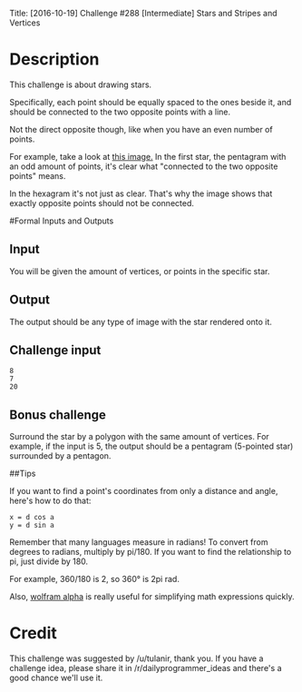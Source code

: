 Title: [2016-10-19] Challenge #288 [Intermediate] Stars and Stripes and Vertices

# Description
This challenge is about drawing stars.

Specifically, each point should be equally spaced to the ones beside it, and should be connected to the two opposite points with a line.

Not the direct opposite though, like when you have an even number of points.

For example, take a look at [this image.](http://i.imgur.com/8A872Al.png) In the first star, the pentagram with an odd amount of points, it's clear what "connected to the two opposite points" means.

In the hexagram it's not just as clear. That's why the image shows that exactly opposite points should not be connected.

#Formal Inputs and Outputs

## Input

You will be given the amount of vertices, or points in the specific star.

## Output

The output should be any type of image with the star rendered onto it.

## Challenge input

    8
    7
    20

## Bonus challenge

Surround the star by a polygon with the same amount of vertices. For example, if the input is 5, the output should be a pentagram (5-pointed star) surrounded by a pentagon.

##Tips

If you want to find a point's coordinates from only a distance and angle, here's how to do that:

    x = d cos a
    y = d sin a

Remember that many languages measure in radians! To convert from degrees to radians, multiply by pi/180. If you want to find the relationship to pi, just divide by 180.

For example, 360/180 is 2, so 360° is 2pi rad.

Also, [wolfram alpha](http://www.wolframalpha.com) is really useful for simplifying math expressions quickly.

# Credit

This challenge was suggested by /u/tulanir, thank you. If you have a challenge idea, please share it in /r/dailyprogrammer_ideas and there's a good chance we'll use it. 